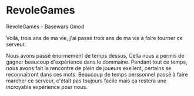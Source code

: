 # RevoleGames
RevoleGames - Basewars Gmod

  Voilà, trois ans de ma vie, j'ai passé trois ans de ma vie à faire tourner ce serveur.

Nous avons passé énormement de temps dessus, Cella nous a permis de gagner beaucoup d'expérience dans le dommaine. Pendant tout ce temps, nous avons fait la rencontre de plein de joueurs exellent, certains se reconnaitront dans ces mots. Beaucoup de temps perssonnel passé à faire marcher ce serveur, c'était pas toujours facile mais ça restera une incroyable expérience pour nous.
